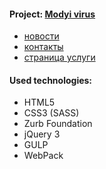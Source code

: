 <h4>Project: <a href="https://mnaumenko90.github.io/m_virus/build/" target="_blank">Modyi virus</a></h4>
<ul>
  <li><a href="https://mnaumenko90.github.io/m_virus/build/article.html">новости</a></li>
  <li><a href="https://mnaumenko90.github.io/m_virus/build/contacts.html">контакты</a></li>
  <li><a href="https://mnaumenko90.github.io/m_virus/build/flor_page.html">страница услуги</a></li>
</ul>
<h4>Used technologies:</h4>
<ul>
  <li>HTML5</li>
  <li>CSS3 (SASS)</li>
  <li>Zurb Foundation</li>
  <li>jQuery 3</li>
  <li>GULP</li>
  <li>WebPack</li>
</ul>
